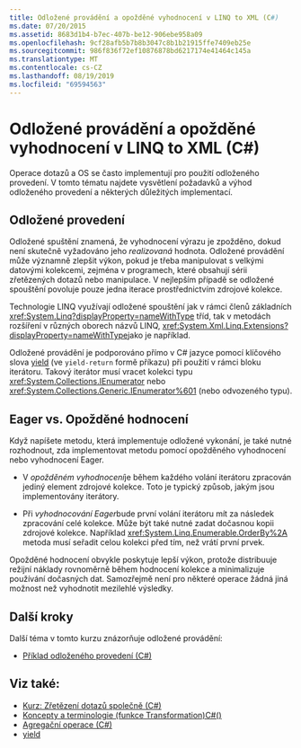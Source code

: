 ```yaml
---
title: Odložené provádění a opožděné vyhodnocení v LINQ to XML (C#)
ms.date: 07/20/2015
ms.assetid: 8683d1b4-b7ec-407b-be12-906ebe958a09
ms.openlocfilehash: 9cf28afb5b7b8b3047c8b1b21915ffe7409eb25e
ms.sourcegitcommit: 986f836f72ef10876878bd6217174e41464c145a
ms.translationtype: MT
ms.contentlocale: cs-CZ
ms.lasthandoff: 08/19/2019
ms.locfileid: "69594563"
---
```

# <a name="deferred-execution-and-lazy-evaluation-in-linq-to-xml-c"></a>Odložené provádění a opožděné vyhodnocení v LINQ to XML (C#)
Operace dotazů a OS se často implementují pro použití odloženého provedení. V tomto tématu najdete vysvětlení požadavků a výhod odloženého provedení a některých důležitých implementací.  
  
## <a name="deferred-execution"></a>Odložené provedení  
 Odložené spuštění znamená, že vyhodnocení výrazu je zpožděno, dokud není skutečně vyžadováno jeho *realizovaná* hodnota. Odložené provádění může významně zlepšit výkon, pokud je třeba manipulovat s velkými datovými kolekcemi, zejména v programech, které obsahují sérii zřetězených dotazů nebo manipulace. V nejlepším případě se odložené spouštění povoluje pouze jedna iterace prostřednictvím zdrojové kolekce.  
  
 Technologie LINQ využívají odložené spouštění jak v rámci členů základních <xref:System.Linq?displayProperty=nameWithType> tříd, tak v metodách rozšíření v různých oborech názvů LINQ, <xref:System.Xml.Linq.Extensions?displayProperty=nameWithType>jako je například.  
  
 Odložené provádění je podporováno přímo v C# jazyce pomocí klíčového slova [yield](../../../language-reference/keywords/yield.md) (ve `yield-return` formě příkazu) při použití v rámci bloku iterátoru. Takový iterátor musí vracet kolekci typu <xref:System.Collections.IEnumerator> nebo <xref:System.Collections.Generic.IEnumerator%601> (nebo odvozeného typu).  
  
## <a name="eager-vs-lazy-evaluation"></a>Eager vs. Opožděné hodnocení  
 Když napíšete metodu, která implementuje odložené vykonání, je také nutné rozhodnout, zda implementovat metodu pomocí opožděného vyhodnocení nebo vyhodnocení Eager.  
  
- V *opožděném vyhodnocení*je během každého volání iterátoru zpracován jediný element zdrojové kolekce. Toto je typický způsob, jakým jsou implementovány iterátory.  
  
- Při *vyhodnocování Eager*bude první volání iterátoru mít za následek zpracování celé kolekce. Může být také nutné zadat dočasnou kopii zdrojové kolekce. Například <xref:System.Linq.Enumerable.OrderBy%2A> metoda musí seřadit celou kolekci před tím, než vrátí první prvek.  
  
 Opožděné hodnocení obvykle poskytuje lepší výkon, protože distribuuje režijní náklady rovnoměrně během hodnocení kolekce a minimalizuje používání dočasných dat. Samozřejmě není pro některé operace žádná jiná možnost než vyhodnotit mezilehlé výsledky.  
  
## <a name="next-steps"></a>Další kroky  
 Další téma v tomto kurzu znázorňuje odložené provádění:  
  
- [Příklad odloženého provedení (C#)](./deferred-execution-example.md)  
  
## <a name="see-also"></a>Viz také:

- [Kurz: Zřetězení dotazů společně (C#)](./deferred-execution-and-lazy-evaluation-in-linq-to-xml.md)
- [Koncepty a terminologie (funkce Transformation)C#()](./concepts-and-terminology-functional-transformation.md)
- [Agregační operace (C#)](./aggregation-operations.md)
- [yield](../../../language-reference/keywords/yield.md)
